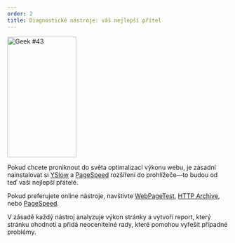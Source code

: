 ```yaml
---
order: 2
title: Diagnostické nástroje: váš nejlepší přítel
---
```


<div class="img-left">
  <img id="geek-43" class="icos-geek" src="http://browserdiet.com/en/assets/img/43.png" alt="Geek #43" width="157" height="275" />
</div>

Pokud chcete proniknout do světa optimalizací výkonu webu, je zásadní nainstalovat si [YSlow](http://yslow.org/) a [PageSpeed](https://developers.google.com/speed/pagespeed/insights_extensions) rozšíření do prohlížeče&mdash;to budou od teď vaši nejlepší přátelé.

Pokud preferujete online nástroje, navštivte [WebPageTest](http://www.webpagetest.org/), [HTTP Archive](http://httparchive.org/), nebo [PageSpeed](http://pagespeed.googlelabs.com/).

V zásadě každý nástroj analyzuje výkon stránky a vytvoří report, který stránku ohodnotí a přidá neocenitelné rady, které pomohou vyřešit případné problémy.
